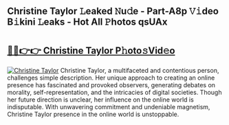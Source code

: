 ## Christine Taylor 𝙻eaked 𝙽u𝚍e - Part-A8p 𝚅𝚒deo B𝚒kini 𝙻eaks - Hot All 𝙿hotos qsUAx

# <h2><a href="http://ld39ft7.urlbe.top/?page=Christine+Taylor">🔗🔗👉👉 Christine Taylor P𝚑oto𝚜Vid𝚎o</a></h2>

[![Christine Taylor](https://i.imgur.com/eBuTRDB.gif)](http://ld39ft7.urlbe.top/?page=Christine+Taylor)
Christine Taylor, a multifaceted and contentious person, challenges simple description. Her unique approach to creating an online presence has fascinated and provoked observers, generating debates on morality, self-representation, and the intricacies of digital societies. Though her future direction is unclear, her influence on the online world is indisputable. With unwavering commitment and undeniable magnetism, Christine Taylor presence in the online world is unstoppable.
